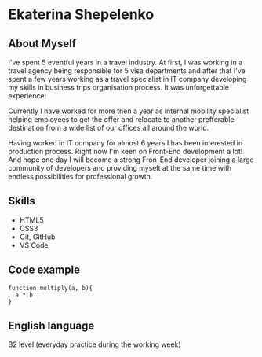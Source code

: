 # Ekaterina Shepelenko

## About Myself
I've spent 5 eventful years in a travel industry. At first, I was working in a travel agency being responsible for 5 visa departments and after that I've spent a few years working as a travel specialist in IT company developing my skills in business trips organisation process. It was unforgettable experience! 

Currently I have worked for more then a year as internal mobility specialist helping employees to get the offer and relocate to another prefferable destination from a wide list of our offices all around the world.

Having worked in IT company for almost 6 years I has been interested in production process. Right now I'm keen on Front-End development a lot! And hope one day I will become a strong Fron-End developer joining a large community of developers and providing myselt at the same time with endless possibilities for professional growth.

## Skills
* HTML5
* CSS3
* Git, GitHub
* VS Code

## Code example
```
function multiply(a, b){
  a * b
}
```
## English language
B2 level (everyday practice during the working week)
